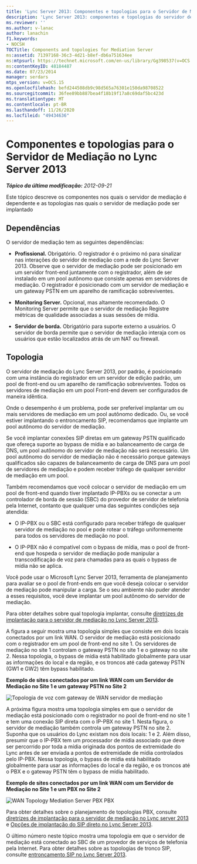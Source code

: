 ```yaml
---
title: 'Lync Server 2013: Componentes e topologias para o Servidor de Mediação'
description: 'Lync Server 2013: componentes e topologias do servidor de mediação.'
ms.reviewer: ''
ms.author: v-lanac
author: lanachin
f1.keywords:
- NOCSH
TOCTitle: Components and topologies for Mediation Server
ms:assetid: 71397168-36c3-4d21-b8ef-db6a751634ee
ms:mtpsurl: https://technet.microsoft.com/en-us/library/Gg398537(v=OCS.15)
ms:contentKeyID: 48184487
ms.date: 07/23/2014
manager: serdars
mtps_version: v=OCS.15
ms.openlocfilehash: befd244508db9c98d565a76301e150da98708522
ms.sourcegitcommit: 36fee89bb887bea4f18b19f17a8c69daf5bc423d
ms.translationtype: MT
ms.contentlocale: pt-BR
ms.lasthandoff: 11/26/2020
ms.locfileid: "49434636"
---
```

# <a name="components-and-topologies-for-mediation-server-in-lync-server-2013"></a>Componentes e topologias para o Servidor de Mediação no Lync Server 2013

<div data-xmlns="http://www.w3.org/1999/xhtml">

<div class="topic" data-xmlns="http://www.w3.org/1999/xhtml" data-msxsl="urn:schemas-microsoft-com:xslt" data-cs="https://msdn.microsoft.com/">

<div data-asp="https://msdn2.microsoft.com/asp">



</div>

<div id="mainSection">

<div id="mainBody">

<span> </span>

_**Tópico da última modificação:** 2012-09-21_

Este tópico descreve os componentes nos quais o servidor de mediação é dependente e as topologias nas quais o servidor de mediação pode ser implantado

<div>

## <a name="dependencies"></a>Dependências

O servidor de mediação tem as seguintes dependências:

  - **Profissional.** Obrigatório. O registrador é o próximo nó para sinalizar nas interações do servidor de mediação com a rede do Lync Server 2013. Observe que o servidor de mediação pode ser posicionado em um servidor front-end juntamente com o registrador, além de ser instalado em um pool autônomo que consiste apenas em servidores de mediação. O registrador é posicionado com um servidor de mediação e um gateway PSTN em um aparelho de ramificação sobreviventes.

  - **Monitoring Server.** Opcional, mas altamente recomendado. O Monitoring Server permite que o servidor de mediação Registre métricas de qualidade associadas a suas sessões de mídia.

  - **Servidor de borda.** Obrigatório para suporte externo a usuários. O servidor de borda permite que o servidor de mediação interaja com os usuários que estão localizados atrás de um NAT ou firewall.

</div>

<div>

## <a name="topologies"></a>Topologia

O servidor de mediação do Lync Server 2013, por padrão, é posicionado com uma instância do registrador em um servidor de edição padrão, um pool de front-end ou um aparelho de ramificação sobreviventes. Todos os servidores de mediação em um pool Front-end devem ser configurados de maneira idêntica.

Onde o desempenho é um problema, pode ser preferível implantar um ou mais servidores de mediação em um pool autônomo dedicado. Ou, se você estiver implantando o entroncamento SIP, recomendamos que implante um pool autônomo do servidor de mediação.

Se você implantar conexões SIP diretas em um gateway PSTN qualificado que ofereça suporte ao bypass de mídia e ao balanceamento de carga de DNS, um pool autônomo do servidor de mediação não será necessário. Um pool autônomo do servidor de mediação não é necessário porque gateways qualificados são capazes de balanceamento de carga de DNS para um pool de servidores de mediação e podem receber tráfego de qualquer servidor de mediação em um pool.

Também recomendamos que você colocar o servidor de mediação em um pool de front-end quando tiver implantado IP-PBXs ou se conectar a um controlador de borda de sessão (SBC) do provedor de servidor de telefonia pela Internet, contanto que qualquer uma das seguintes condições seja atendida:

  - O IP-PBX ou o SBC está configurado para receber tráfego de qualquer servidor de mediação no pool e pode rotear o tráfego uniformemente para todos os servidores de mediação no pool.

  - O IP-PBX não é compatível com o bypass de mídia, mas o pool de front-end que hospeda o servidor de mediação pode manipular a transcodificação de voz para chamadas para as quais o bypass de mídia não se aplica.

Você pode usar o Microsoft Lync Server 2013, ferramenta de planejamento para avaliar se o pool de front-ends em que você deseja colocar o servidor de mediação pode manipular a carga. Se o seu ambiente não puder atender a esses requisitos, você deve implantar um pool autônomo do servidor de mediação.

Para obter detalhes sobre qual topologia implantar, consulte [diretrizes de implantação para o servidor de mediação no Lync Server 2013](lync-server-2013-deployment-guidelines-for-mediation-server.md).

A figura a seguir mostra uma topologia simples que consiste em dois locais conectados por um link WAN. O servidor de mediação está posicionado com o registrador em um pool de front-end no site 1. Os servidores de mediação no site 1 controlam o gateway PSTN no site 1 e o gateway no site 2. Nessa topologia, o bypass de mídia está habilitado globalmente para usar as informações do local e da região, e os troncos até cada gateway PSTN (GW1 e GW2) têm bypass habilitado.

**Exemplo de sites conectados por um link WAN com um Servidor de Mediação no Site 1 e um gateway PSTN no Site 2**

![Topologia de voz com gateway de WAN servidor de mediação](images/Gg398537.67872e61-1444-447b-918c-abe89abc3004(OCS.15).jpg "Topologia de voz com gateway de WAN servidor de mediação")

A próxima figura mostra uma topologia simples em que o servidor de mediação está posicionado com o registrador no pool de front-end no site 1 e tem uma conexão SIP direta com o IP-PBX no site 1. Nesta figura, o servidor de mediação também controla um gateway PSTN no site 2. Suponha que os usuários do Lync existam nos dois locais: 1 e 2. Além disso, presumir que o IP-PBX tem um processador de mídia associado que deve ser percorrido por toda a mídia originada dos pontos de extremidade do Lync antes de ser enviada a pontos de extremidade de mídia controlados pelo IP-PBX. Nessa topologia, o bypass de mídia está habilitado globalmente para usar as informações do local e da região, e os troncos até o PBX e o gateway PSTN têm o bypass de mídia habilitado.

**Exemplo de sites conectados por um link WAN com um Servidor de Mediação no Site 1 e um PBX no Site 2**

![WAN Topology Mediation Server PBX PBX](images/Gg398537.df6c8a5b-8431-4187-907d-ff5ca26eeeec(OCS.15).jpg "WAN Topology Mediation Server PBX PBX")

Para obter detalhes sobre o planejamento de topologias PBX, consulte [diretrizes de implantação para o servidor de mediação no Lync server 2013](lync-server-2013-deployment-guidelines-for-mediation-server.md) e [Opções de implantação do SIP direto no Lync Server 2013](lync-server-2013-direct-sip-deployment-options.md).

O último número neste tópico mostra uma topologia em que o servidor de mediação está conectado ao SBC de um provedor de serviços de telefonia pela Internet. Para obter detalhes sobre as topologias de tronco SIP, consulte [entroncamento SIP no Lync Server 2013](lync-server-2013-sip-trunking.md).

</div>

</div>

<span> </span>

</div>

</div>

</div>

